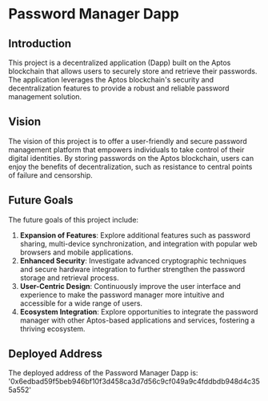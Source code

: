 # Password Manager Dapp

## Introduction
This project is a decentralized application (Dapp) built on the Aptos blockchain that allows users to securely store and retrieve their passwords. The application leverages the Aptos blockchain's security and decentralization features to provide a robust and reliable password management solution.

## Vision
The vision of this project is to offer a user-friendly and secure password management platform that empowers individuals to take control of their digital identities. By storing passwords on the Aptos blockchain, users can enjoy the benefits of decentralization, such as resistance to central points of failure and censorship.

## Future Goals
The future goals of this project include:

1. **Expansion of Features**: Explore additional features such as password sharing, multi-device synchronization, and integration with popular web browsers and mobile applications.
2. **Enhanced Security**: Investigate advanced cryptographic techniques and secure hardware integration to further strengthen the password storage and retrieval process.
3. **User-Centric Design**: Continuously improve the user interface and experience to make the password manager more intuitive and accessible for a wide range of users.
4. **Ecosystem Integration**: Explore opportunities to integrate the password manager with other Aptos-based applications and services, fostering a thriving ecosystem.

## Deployed Address
The deployed address of the Password Manager Dapp is: '0x6edbad59f5beb946bf10f3d458ca3d7d56c9cf049a9c4fddbdb948d4c355a552'